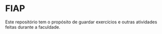 # FIAP
Este repositório tem o propósito de guardar exercícios e outras atividades feitas durante a faculdade.

